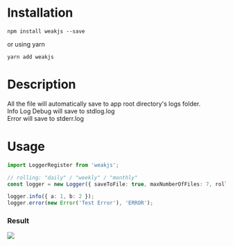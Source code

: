 # Installation

```
npm install weakjs --save
```

or using yarn

```
yarn add weakjs
```

# Description

All the file will automatically save to app root directory's logs folder.  
Info Log Debug will save to stdlog.log  
Error will save to stderr.log

# Usage

```typescript
import LoggerRegister from 'weakjs';

// rolling: "daily" / "weekly" / "monthly"
const logger = new Logger({ saveToFile: true, maxNumberOfFiles: 7, rolling: 'weekly' });

logger.info({ a: 1, b: 2 });
logger.error(new Error('Test Error'), 'ERROR');
```

### Result

<img src="https://i.imgur.com/ignCdoZ.png" />
